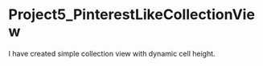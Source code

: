 # Project5_PinterestLikeCollectionView

I have created simple collection view with dynamic cell height. 

